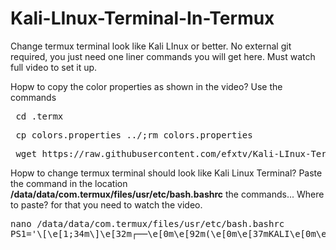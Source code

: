# Kali-LInux-Terminal-In-Termux



Change termux terminal look like Kali LInux or better. No external git required, you just need one liner commands you will get here. Must watch full video to set it up.


Hopw to copy the color properties as shown in the video?
Use the commands

<pre> cd .termx</pre>
<pre> cp colors.properties ../;rm colors.properties</pre>
<pre> wget https://raw.githubusercontent.com/efxtv/Kali-LInux-Terminal-In-Termux/main/colors.properties </pre>

Hopw to change termux terminal should look like Kali Linux Terminal?
Paste the command in the location <b>/data/data/com.termux/files/usr/etc/bash.bashrc</b> the commands... Where to paste? for that you need to watch the video.

<pre>
nano /data/data/com.termux/files/usr/etc/bash.bashrc
PS1='\[\e[1;34m\]\e[32m┌──\e[0m\e[92m(\e[0m\e[37mKALI\e[0m\e[5m💀\e[25m\e[37mLINUX\e[0m\e[92m)\e[0m\e[32m-\e[0m[~]\n\e[32m└─\e[0m\e[92m≽\e[0m \[\e[0;37m\]'
</pre>
